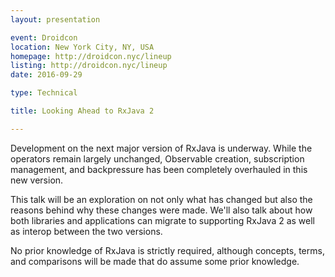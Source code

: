 ```yaml
---
layout: presentation

event: Droidcon
location: New York City, NY, USA
homepage: http://droidcon.nyc/lineup
listing: http://droidcon.nyc/lineup
date: 2016-09-29

type: Technical

title: Looking Ahead to RxJava 2

---
```


Development on the next major version of RxJava is underway. While the operators remain largely unchanged, Observable creation, subscription management, and backpressure has been completely overhauled in this new version.

This talk will be an exploration on not only what has changed but also the reasons behind why these changes were made. We'll also talk about how both libraries and applications can migrate to supporting RxJava 2 as well as interop between the two versions.

No prior knowledge of RxJava is strictly required, although concepts, terms, and comparisons will be made that do assume some prior knowledge.
